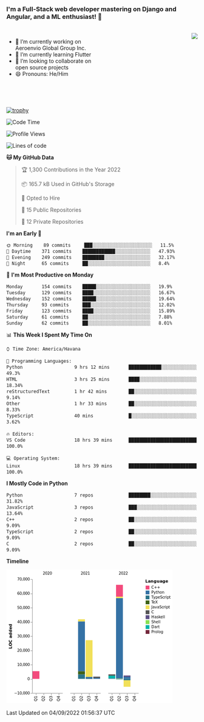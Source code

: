### I'm a Full-Stack web developer mastering on Django and Angular, and a ML enthusiast!  👋

<br/>

<img align="right" height="250"  src="https://media1.giphy.com/media/qgQUggAC3Pfv687qPC/giphy.gif?cid=ecf05e470ttfxgsj072btembitu1zn4ti3t3cdyg4jo5b3by&rid=giphy.gif&ct=g" />

 <div style="width:50%">
    <ul>
      <li>🔭 I’m currently working on Aeroenvio Global Group Inc.</li>
      <li>🌱 I’m currently learning Flutter</li>
      <li>👯 I’m looking to collaborate on open source projects</li>
      <li>😄 Pronouns: He/Him</li>
<!--       <li>⚡ Fun fact: I started my first professional project for a company as web dev without knowing any JS </li> -->
    </ul>
  </div>
  
<br/><br/><br/>

[![trophy](https://github-profile-trophy.vercel.app/?username=dfg-98&row=3&column=3&theme=monokai)](https://github.com/ryo-ma/github-profile-trophy)


<!--START_SECTION:waka-->
![Code Time](http://img.shields.io/badge/Code%20Time-433%20hrs%2046%20mins-blue)

![Profile Views](http://img.shields.io/badge/Profile%20Views-0-blue)

![Lines of code](https://img.shields.io/badge/From%20Hello%20World%20I%27ve%20Written-142%20Thousand%20lines%20of%20code-blue)

**🐱 My GitHub Data** 

> 🏆 1,300 Contributions in the Year 2022
 > 
> 📦 165.7 kB Used in GitHub's Storage 
 > 
> 💼 Opted to Hire
 > 
> 📜 15 Public Repositories 
 > 
> 🔑 12 Private Repositories  
 > 
**I'm an Early 🐤** 

```text
🌞 Morning    89 commits     ███░░░░░░░░░░░░░░░░░░░░░░   11.5% 
🌆 Daytime    371 commits    ████████████░░░░░░░░░░░░░   47.93% 
🌃 Evening    249 commits    ████████░░░░░░░░░░░░░░░░░   32.17% 
🌙 Night      65 commits     ██░░░░░░░░░░░░░░░░░░░░░░░   8.4%

```
📅 **I'm Most Productive on Monday** 

```text
Monday       154 commits    █████░░░░░░░░░░░░░░░░░░░░   19.9% 
Tuesday      129 commits    ████░░░░░░░░░░░░░░░░░░░░░   16.67% 
Wednesday    152 commits    █████░░░░░░░░░░░░░░░░░░░░   19.64% 
Thursday     93 commits     ███░░░░░░░░░░░░░░░░░░░░░░   12.02% 
Friday       123 commits    ████░░░░░░░░░░░░░░░░░░░░░   15.89% 
Saturday     61 commits     ██░░░░░░░░░░░░░░░░░░░░░░░   7.88% 
Sunday       62 commits     ██░░░░░░░░░░░░░░░░░░░░░░░   8.01%

```


📊 **This Week I Spent My Time On** 

```text
⌚︎ Time Zone: America/Havana

💬 Programming Languages: 
Python                   9 hrs 12 mins       ████████████░░░░░░░░░░░░░   49.3% 
HTML                     3 hrs 25 mins       ████░░░░░░░░░░░░░░░░░░░░░   18.34% 
reStructuredText         1 hr 42 mins        ██░░░░░░░░░░░░░░░░░░░░░░░   9.14% 
Other                    1 hr 33 mins        ██░░░░░░░░░░░░░░░░░░░░░░░   8.33% 
TypeScript               40 mins             █░░░░░░░░░░░░░░░░░░░░░░░░   3.62%

🔥 Editors: 
VS Code                  18 hrs 39 mins      █████████████████████████   100.0%

💻 Operating System: 
Linux                    18 hrs 39 mins      █████████████████████████   100.0%

```

**I Mostly Code in Python** 

```text
Python                   7 repos             ████████░░░░░░░░░░░░░░░░░   31.82% 
JavaScript               3 repos             ███░░░░░░░░░░░░░░░░░░░░░░   13.64% 
C++                      2 repos             ██░░░░░░░░░░░░░░░░░░░░░░░   9.09% 
TypeScript               2 repos             ██░░░░░░░░░░░░░░░░░░░░░░░   9.09% 
C                        2 repos             ██░░░░░░░░░░░░░░░░░░░░░░░   9.09%

```


**Timeline**

![Chart not found](https://raw.githubusercontent.com/dfg-98/dfg-98/main/charts/bar_graph.png) 


 Last Updated on 04/09/2022 01:56:37 UTC
<!--END_SECTION:waka-->
